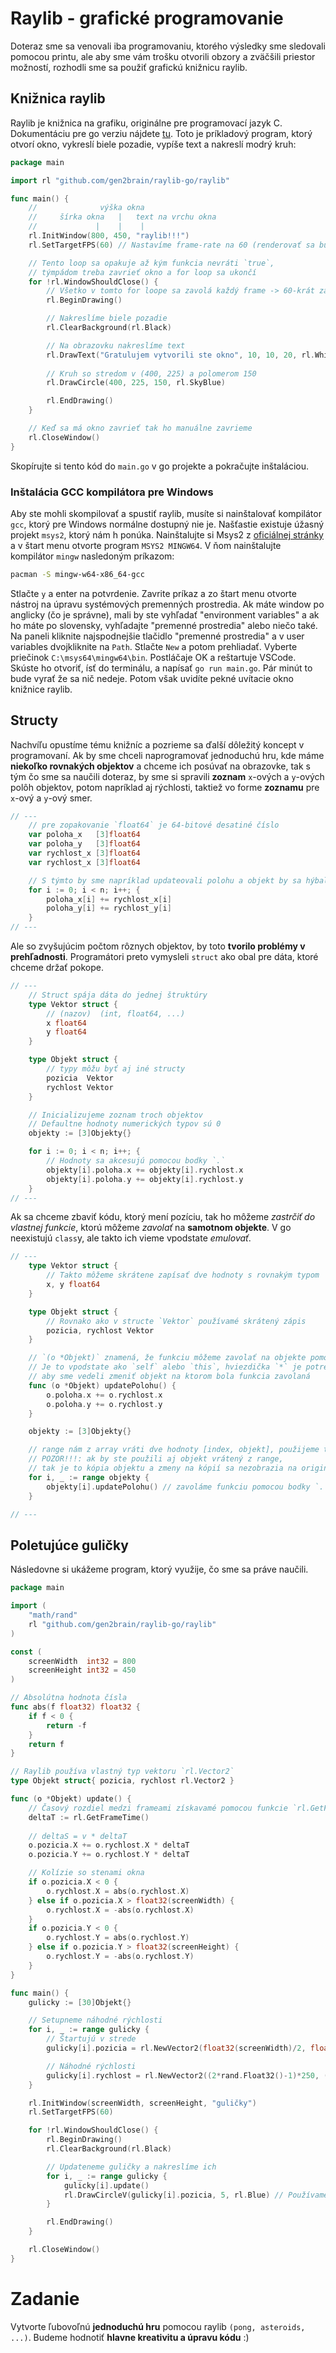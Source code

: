 # Raylib - grafické programovanie

Doteraz sme sa venovali iba programovaniu, ktorého výsledky sme sledovali pomocou printu, 
ale aby sme vám trošku otvorili obzory a zväčšili priestor možností, rozhodli sme sa použiť grafickú knižnicu raylib.

## Knižnica raylib

Raylib je knižnica na grafiku, originálne pre programovací jazyk C.
Dokumentáciu pre go verziu nájdete [tu](https://pkg.go.dev/github.com/gen2brain/raylib-go/raylib).
Toto je príkladový program, ktorý otvorí okno, vykreslí biele pozadie, vypíše text a nakreslí modrý kruh:

```go
package main

import rl "github.com/gen2brain/raylib-go/raylib"

func main() {
	//              výška okna
	//     šírka okna   |   text na vrchu okna
	//             |    |    |
	rl.InitWindow(800, 450, "raylib!!!")
	rl.SetTargetFPS(60) // Nastavíme frame-rate na 60 (renderovať sa bude 60 krát za sekundu)

	// Tento loop sa opakuje až kým funkcia nevráti `true`,
	// týmpádom treba zavrieť okno a for loop sa ukončí
	for !rl.WindowShouldClose() {
		// Všetko v tomto for loope sa zavolá každý frame -> 60-krát za sekundu
		rl.BeginDrawing()

		// Nakreslíme biele pozadie
		rl.ClearBackground(rl.Black)

		// Na obrazovku nakreslíme text
		rl.DrawText("Gratulujem vytvorili ste okno", 10, 10, 20, rl.White)
		
		// Kruh so stredom v (400, 225) a polomerom 150
		rl.DrawCircle(400, 225, 150, rl.SkyBlue)

		rl.EndDrawing()
	}

	// Keď sa má okno zavrieť tak ho manuálne zavrieme
	rl.CloseWindow()
}

```

Skopírujte si tento kód do `main.go` v go projekte a pokračujte inštaláciou.

### Inštalácia GCC kompilátora pre Windows

Aby ste mohli skompilovať a spustiť raylib, musíte si nainštalovať
kompilátor `gcc`, ktorý pre Windows normálne dostupný nie je. Našťastie
existuje úžasný projekt `msys2`, ktorý nám h ponúka. Nainštalujte si
Msys2 z [oficiálnej stránky](https://www.msys2.org) a v štart menu otvorte program
`MSYS2 MINGW64`. V ňom nainštalujte kompilátor `mingw` nasledoným
príkazom:

```bash
pacman -S mingw-w64-x86_64-gcc
```

Stlačte `y` a enter na potvrdenie. Zavrite príkaz a zo štart menu otvorte
nástroj na úpravu systémových premenných prostredia. Ak máte window po
anglicky (čo je správne), mali by ste vyhľadať "environment variables"
a ak ho máte po slovensky, vyhľadajte "premenné prostredia" alebo niečo
také. Na paneli kliknite najspodnejšie tlačidlo "premenné prostredia" a
v user variables dvojkliknite na `Path`. Stlačte `New` a potom prehliadať.
Vyberte priečinok `C:\msys64\mingw64\bin`. Postláčaje OK a reštartuje
VSCode. Skúste ho otvoriť, ísť do terminálu, a napísať `go run main.go`.
Pár minút to bude vyrať že sa nič nedeje. Potom však uvidíte pekné uvítacie
okno knižnice raylib.

## Structy

Nachvíľu opustíme tému knižníc a pozrieme sa ďalší dôležitý koncept v programovaní.
Ak by sme chceli naprogramovať jednoduchú hru, kde máme **niekoľko rovnakých objektov** a chceme ich posúvať na obrazovke,
tak s tým čo sme sa naučili doteraz, by sme si spravili **zoznam** `x`-ových a `y`-ových polôh objektov, potom napríklad aj rýchlosti,
taktiež vo forme **zoznamu** pre `x`-ový a `y`-ový smer.

```go
// ---
    // pre zopakovanie `float64` je 64-bitové desatiné číslo
    var poloha_x   [3]float64
    var poloha_y   [3]float64
    var rychlost_x [3]float64
    var rychlost_x [3]float64

    // S týmto by sme napríklad updateovali polohu a objekt by sa hýbal priamočiaro
    for i := 0; i < n; i++; {
        poloha_x[i] += rychlost_x[i]
        poloha_y[i] += rychlost_y[i]
    }
// ---
```

Ale so zvyšujúcim počtom rôznych objektov, by toto **tvorilo problémy v prehľadnosti**. Programátori preto vymysleli `struct`
ako obal pre dáta, ktoré chceme držať pokope.

```go
// ---
    // Struct spája dáta do jednej štruktúry
    type Vektor struct {
        // (nazov)  (int, float64, ...)
        x float64
        y float64
    }

    type Objekt struct {
        // typy môžu byť aj iné structy
        pozicia  Vektor
        rychlost Vektor
    }

    // Inicializujeme zoznam troch objektov
    // Defaultne hodnoty numerických typov sú 0
    objekty := [3]Objekty{}

    for i := 0; i < n; i++; {
        // Hodnoty sa akcesujú pomocou bodky `.`
        objekty[i].poloha.x += objekty[i].rychlost.x
        objekty[i].poloha.y += objekty[i].rychlost.y
    }
// ---
```

Ak sa chceme zbaviť kódu, ktorý mení pozíciu, tak ho môžeme *zastrčiť do vlastnej funkcie*, ktorú môžeme *zavolať* na **samotnom objekte**.
V go neexistujú `class`y, ale takto ich vieme vpodstate *emulovať*.

```go
// ---
    type Vektor struct {
        // Takto môžeme skrátene zapísať dve hodnoty s rovnakým typom
        x, y float64
    }

    type Objekt struct {
        // Rovnako ako v structe `Vektor` používamé skrátený zápis
        pozicia, rychlost Vektor
    }

    // `(o *Objekt)` znamená, že funkciu môžeme zavolať na objekte pomocou bodky `.`
    // Je to vpodstate ako `self` alebo `this`, hviezdička `*` je potrebná, 
    // aby sme vedeli zmeniť objekt na ktorom bola funkcia zavolaná
    func (o *Objekt) updatePolohu() {
        o.poloha.x += o.rychlost.x
        o.poloha.y += o.rychlost.y
    }

    objekty := [3]Objekty{}

    // range nám z array vráti dve hodnoty [index, objekt], použijeme to ako skratku
    // POZOR!!!: ak by ste použili aj objekt vrátený z range, 
    // tak je to kópia objektu a zmeny na kópií sa nezobrazia na origináli
    for i, _ := range objekty {
        objekty[i].updatePolohu() // zavoláme funkciu pomocou bodky `.`
    }

// ---
```

## Poletujúce guličky

Následovne si ukážeme program, ktorý využije, čo sme sa práve naučili.

```go
package main

import (
	"math/rand"
	rl "github.com/gen2brain/raylib-go/raylib"
)

const (
	screenWidth  int32 = 800
	screenHeight int32 = 450
)

// Absolútna hodnota čísla
func abs(f float32) float32 {
	if f < 0 {
		return -f
	}
	return f
}

// Raylib používa vlastný typ vektoru `rl.Vector2`
type Objekt struct{ pozicia, rychlost rl.Vector2 }

func (o *Objekt) update() {
    // Časový rozdiel medzi frameami získavamé pomocou funkcie `rl.GetFrameTime()`
	deltaT := rl.GetFrameTime()
    
    // deltaS = v * deltaT
	o.pozicia.X += o.rychlost.X * deltaT
	o.pozicia.Y += o.rychlost.Y * deltaT

	// Kolízie so stenami okna
	if o.pozicia.X < 0 {
		o.rychlost.X = abs(o.rychlost.X)
	} else if o.pozicia.X > float32(screenWidth) {
		o.rychlost.X = -abs(o.rychlost.X)
	}
	if o.pozicia.Y < 0 {
		o.rychlost.Y = abs(o.rychlost.Y)
	} else if o.pozicia.Y > float32(screenHeight) {
		o.rychlost.Y = -abs(o.rychlost.Y)
	}
}

func main() {
	gulicky := [30]Objekt{}

	// Setupneme náhodné rýchlosti
	for i, _ := range gulicky {
		// Štartujú v strede
		gulicky[i].pozicia = rl.NewVector2(float32(screenWidth)/2, float32(screenHeight)/2)

		// Náhodné rýchlosti
		gulicky[i].rychlost = rl.NewVector2((2*rand.Float32()-1)*250, (2*rand.Float32()-1)*250)
	}

	rl.InitWindow(screenWidth, screenHeight, "guličky")
	rl.SetTargetFPS(60)

	for !rl.WindowShouldClose() {
		rl.BeginDrawing()
		rl.ClearBackground(rl.Black)

		// Updateneme guličky a nakreslíme ich
		for i, _ := range gulicky {
			gulicky[i].update()
			rl.DrawCircleV(gulicky[i].pozicia, 5, rl.Blue) // Používame rl vektorovú verziu funckie
		}

		rl.EndDrawing()
	}

	rl.CloseWindow()
}
```

# Zadanie

Vytvorte ľubovoľnú **jednoduchú hru** pomocou raylib `(pong, asteroids, ...)`. Budeme hodnotiť **hlavne kreativitu a úpravu kódu** :)